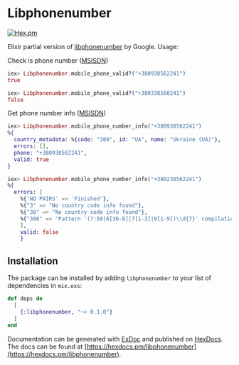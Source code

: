 # Libphonenumber

[![Hex.pm](https://img.shields.io/hexpm/v/ecto.svg)](https://hex.pm/packages/libphonenumber)

Elixir partial version of [libphonenumber](https://github.com/googlei18n/libphonenumber) by Google. Usage:

Check is phone number ([MSISDN](https://en.wikipedia.org/wiki/MSISDN))
```elixir
iex> Libphonenumber.mobile_phone_valid?("+380938562241")
true

iex> Libphonenumber.mobile_phone_valid?("+380338560241")
false

```
Get phone number info ([MSISDN](https://en.wikipedia.org/wiki/MSISDN))
```elixir
iex> Libphonenumber.mobile_phone_number_info("+380938562241")
%{
  country_metadata: %{code: "380", id: "UA", name: "Ukraine (UA)"},
  errors: [],
  phone: "+380938562241",
  valid: true
}

iex> Libphonenumber.mobile_phone_number_info("+380238562241")
%{
  errors: [
    %{'NO PAIRS' => 'Finished'},
    %{"3" => "No country code info found"},
    %{"38" => "No country code info found"},
    %{"380" => "Pattern '(?:50|6[36-8]|7[1-3]|9[1-9])\\d{7}' compilation failed"}
    ],
    valid: false
    }
```


## Installation

The package can be installed
by adding `libphonenumber` to your list of dependencies in `mix.exs`:

```elixir
def deps do
  [
    {:libphonenumber, "~> 0.1.0"}
  ]
end
```

Documentation can be generated with [ExDoc](https://github.com/elixir-lang/ex_doc)
and published on [HexDocs](https://hexdocs.pm/libphonenumber/). The docs can
be found at [https://hexdocs.pm/libphonenumber](https://hexdocs.pm/libphonenumber).